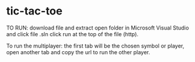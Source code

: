 # tic-tac-toe

TO RUN:
  download file and extract
  open folder in Microsoft Visual Studio and click file .sln
  click run at the top of the file (http).

To run the multiplayer:
  the first tab will be the chosen symbol or player,
  open another tab and copy the url to run the other player.

